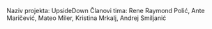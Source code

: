 Naziv projekta: UpsideDown 
Članovi tima: Rene Raymond Polić, Ante Maričević, Mateo Miler, Kristina Mrkalj, Andrej Smiljanić
